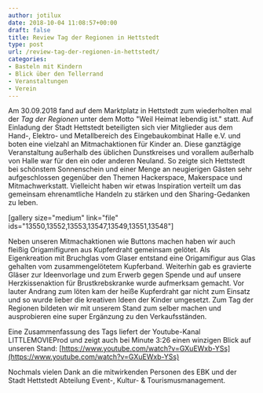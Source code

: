 ```yaml
---
author: jotilux
date: 2018-10-04 11:08:57+00:00
draft: false
title: Review Tag der Regionen in Hettstedt
type: post
url: /review-tag-der-regionen-in-hettstedt/
categories:
- Basteln mit Kindern
- Blick über den Tellerrand
- Veranstaltungen
- Verein
---
```


Am 30.09.2018 fand auf dem Marktplatz in Hettstedt zum wiederholten mal der _Tag der Regionen_ unter dem Motto "Weil Heimat lebendig ist." statt. Auf Einladung der Stadt Hettstedt beteiligten sich vier Mitglieder aus dem Hand-, Elektro- und Metallbereich des Eingebaukombinat Halle e.V. und boten eine vielzahl an Mitmachaktionen für Kinder an. <!-- more -->Diese ganztägige Veranstaltung außerhalb des üblichen Dunstkreises und vorallem außerhalb von Halle war für den ein oder anderen Neuland. So zeigte sich Hettstedt bei schönstem Sonnenschein und einer Menge an neugierigen Gästen sehr aufgeschlossen gegenüber den Themen Hackerspace, Makerspace und Mitmachwerkstatt. Vielleicht haben wir etwas Inspiration verteilt um das gemeinsam ehrenamtliche Handeln zu stärken und den Sharing-Gedanken zu leben.

[gallery size="medium" link="file" ids="13550,13552,13553,13547,13549,13551,13548"]

Neben unseren Mitmachaktionen wie Buttons machen haben wir auch fleißig Origamifiguren aus Kupferdraht gemeinsam gelötet. Als Eigenkreation mit Bruchglas vom Glaser entstand eine Origamifigur aus Glas gehalten vom zusammengelötetem Kupferband. Weiterhin gab es gravierte Gläser zur Ideenvorlage und zum Erwerb gegen Spende und auf unsere Herzkissenaktion für Brustkrebskranke wurde aufmerksam gemacht. Vor lauter Andrang zum löten kam der heiße Kupferdraht gar nicht zum Einsatz und so wurde lieber die kreativen Ideen der Kinder umgesetzt. Zum Tag der Regionen bildeten wir mit unserem Stand zum selber machen und ausprobieren eine super Ergänzung zu den Verkaufsständen.

Eine Zusammenfassung des Tags liefert der Youtube-Kanal LITTLEMOVIEProd und zeigt auch bei Minute 3:26 einen winzigen Blick auf unseren Stand:
[https://www.youtube.com/watch?v=GXuEWxb-YSs](https://www.youtube.com/watch?v=GXuEWxb-YSs)

Nochmals vielen Dank an die mitwirkenden Personen des EBK und der Stadt Hettstedt Abteilung Event-, Kultur- & Tourismusmanagement.
